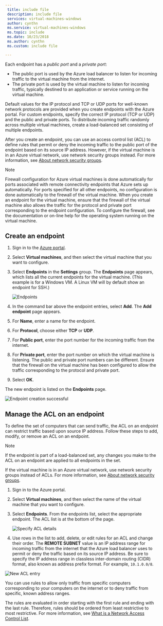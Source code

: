 ```yaml
---
 title: include file
 description: include file
 services: virtual-machines-windows
 author: cynthn
 ms.service: virtual-machines-windows
 ms.topic: include
 ms.date: 10/23/2018
 ms.author: cynthn
 ms.custom: include file

---
```


Each endpoint has a *public port* and a *private port*:

* The public port is used by the Azure load balancer to listen for incoming traffic to the virtual machine from the internet.
* The private port is used by the virtual machine to listen for incoming traffic, typically destined to an application or service running on the virtual machine.

Default values for the IP protocol and TCP or UDP ports for well-known network protocols are provided when you create endpoints with the Azure portal. For custom endpoints, specify the correct IP protocol (TCP or UDP) and the public and private ports. To distribute incoming traffic randomly across multiple virtual machines, create a load-balanced set consisting of multiple endpoints.

After you create an endpoint, you can use an access control list (ACL) to define rules that permit or deny the incoming traffic to the public port of the endpoint based on its source IP address. However, if the virtual machine is in an Azure virtual network, use network security groups instead. For more information, see [About network security groups](../articles/virtual-network/security-overview.md).

> [!NOTE]
> Firewall configuration for Azure virtual machines is done automatically for ports associated with remote connectivity endpoints that Azure sets up automatically. For ports specified for all other endpoints, no configuration is done automatically to the firewall of the virtual machine. When you create an endpoint for the virtual machine, ensure that the firewall of the virtual machine also allows the traffic for the protocol and private port corresponding to the endpoint configuration. To configure the firewall, see the documentation or on-line help for the operating system running on the virtual machine.
>
>

## Create an endpoint
1. Sign in to the [Azure portal](https://portal.azure.com).

2. Select **Virtual machines**, and then select the virtual machine that you want to configure.

3. Select **Endpoints** in the **Settings** group. The **Endpoints** page appears, which lists all the current endpoints for the virtual machine. (This example is for a Windows VM. A Linux VM will by default show an endpoint for SSH.)

   <!-- ![Endpoints](./media/virtual-machines-common-classic-setup-endpoints/endpointswindows.png) -->
   ![Endpoints](./media/virtual-machines-common-classic-setup-endpoints/endpointsblade.png)


4. In the command bar above the endpoint entries, select **Add**. The **Add endpoint** page appears.

5. For **Name**, enter a name for the endpoint.

6. For **Protocol**, choose either **TCP** or **UDP**.

7. For **Public port**, enter the port number for the incoming traffic from the internet. 

8. For **Private port**, enter the port number on which the virtual machine is listening. The public and private port numbers can be different. Ensure that the firewall on the virtual machine has been configured to allow the traffic corresponding to the protocol and private port.

9. Select **OK**.

The new endpoint is listed on the **Endpoints** page.

![Endpoint creation successful](./media/virtual-machines-common-classic-setup-endpoints/endpointcreated.png)

## Manage the ACL on an endpoint
To define the set of computers that can send traffic, the ACL on an endpoint can restrict traffic based upon source IP address. Follow these steps to add, modify, or remove an ACL on an endpoint.

> [!NOTE]
> If the endpoint is part of a load-balanced set, any changes you make to the ACL on an endpoint are applied to all endpoints in the set.
>
>

If the virtual machine is in an Azure virtual network, use network security groups instead of ACLs. For more information, see [About network security groups](../articles/virtual-network/security-overview.md).

1. Sign in to the Azure portal.

2. Select **Virtual machines**, and then select the name of the virtual machine that you want to configure.

3. Select **Endpoints**. From the endpoints list, select the appropriate endpoint. The ACL list is at the bottom of the page.

   ![Specify ACL details](./media/virtual-machines-common-classic-setup-endpoints/aclpreentry.png)

4. Use rows in the list to add, delete, or edit rules for an ACL and change their order. The **REMOTE SUBNET** value is an IP address range for incoming traffic from the internet that the Azure load balancer uses to permit or deny the traffic based on its source IP address. Be sure to specify the IP address range in classless inter-domain routing (CIDR) format, also known as address prefix format. For example, `10.1.0.0/8`.

 ![New ACL entry](./media/virtual-machines-common-classic-setup-endpoints/newaclentry.png)


You can use rules to allow only traffic from specific computers corresponding to your computers on the internet or to deny traffic from specific, known address ranges.

The rules are evaluated in order starting with the first rule and ending with the last rule. Therefore, rules should be ordered from least restrictive to most restrictive. For more information, see [What is a Network Access Control List](../articles/virtual-network/virtual-networks-acl.md).
